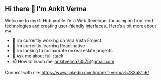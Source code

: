 ## Hi there 👋 I'm Ankit Verma

Welcome to my GitHub profile.I’m a Web Developer focusing on front-end technologies and creating user-friendly interfaces.. Here’s a bit more about me:

- 🔭 I’m currently working on Villa Vista Project
- 🌱 I’m currently learning React native
- 👯 I’m looking to collaborate on real estate projects
- 💬 Ask me about full stack
- 📫 How to reach me: ankitverma73575@gmail.com

Connect with me: https://www.linkedin.com/in/ankit-verma-5783a81b6/
